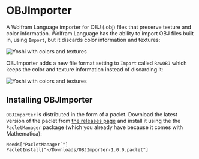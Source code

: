 ﻿
# OBJImporter
A Wolfram Language importer for OBJ (.obj) files that preserve texture and color information. Wolfram Language has the ability to import OBJ files built in, using `Import`, but it discards color information and textures:

<img src="https://i.imgur.com/pFXEBRe.png" alt="Yoshi with colors and textures" />

OBJImporter adds a new file format setting to `Import` called `RawOBJ` which keeps the color and texture information instead of discarding it:

<img src="https://i.imgur.com/kVGwDmh.png" alt="Yoshi with colors and textures" />

## Installing OBJImporter
`OBJImporter` is distributed in the form of a paclet. Download the latest version of the paclet from [the releases page](https://github.com/cekdahl/OBJImporter/releases) and install it using the the `PacletManager` package (which you already have because it comes with Mathematica):

    Needs["PacletManager`"]
    PacletInstall["~/Downloads/OBJImporter-1.0.0.paclet"]
